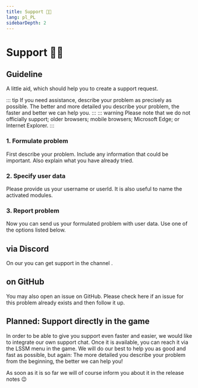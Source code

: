 ```yaml
---
title: Support 👨‍💻
lang: pl_PL
sidebarDepth: 2
---
```


# Support 👨‍💻

## Guideline
A little aid, which should help you to create a support request.

::: tip
If you need assistance, describe your problem as precisely as possible. The better and more detailed you describe your problem, the faster and better we can help you.
:::
::: warning
Please note that we do not officially support; older browsers; mobile browsers; Microsoft Edge; or Internet Explorer.
:::

### 1. Formulate problem
First describe your problem. Include any information that could be important. Also explain what you have already tried.

### 2. Specify user data
Please provide us your username or userId. It is also useful to name the activated modules.

### 3. Report problem
Now you can send us your formulated problem with user data. Use one of the options listed below.

## via Discord
On our <discord/> you can get support in the channel <discord-channel channel="lssm-help"/>.

## on GitHub
You may also open an issue on <a :href="$themeConfig.variables.github + '/issues'" target="_blank">GitHub</a>. Please check here if an issue for this problem already exists and then follow it up.

## Planned: Support directly in the game
In order to be able to give you support even faster and easier, we would like to integrate our own support chat. Once it is available, you can reach it via the LSSM menu in the game. We will do our best to help you as good and fast as possible, but again: The more detailed you describe your problem from the beginning, the better we can help you!

As soon as it is so far we will of course inform you about it in the release notes :wink:
